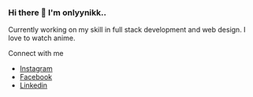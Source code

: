 <link rel="stylesheet" href="https://cdnjs.cloudflare.com/ajax/libs/font-awesome/4.7.0/css/font-awesome.min.css">

### Hi there 👋 I'm onlyynikk..
Currently working on my skill in full stack development and web design. I love to watch anime.

Connect with me
<ul>
  <li> <a href="https://www.instagram.com/onlyynikk/">Instagram</a></li>
  <li> <a href="https://m.facebook.com/profile.php">Facebook</a></li>
  <li> <a href="https://www.linkedin.com/in/nikhilesh-jadhav-1056011a4/">Linkedin</a></li>
</ul>


<!--
**onlyynikk/onlyynikk** is a ✨ _special_ ✨ repository because its `README.md` (this file) appears on your GitHub profile.

Here are some ideas to get you started:

- 🔭 I’m currently working on ...
- 🌱 I’m currently learning ...
- 👯 I’m looking to collaborate on ...
- 🤔 I’m looking for help with ...
- 💬 Ask me about ...
- 📫 How to reach me: ...
- 😄 Pronouns: ...
- ⚡ Fun fact: ...
-->
